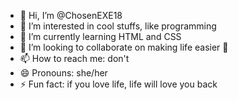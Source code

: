 - 👋 Hi, I’m @ChosenEXE18
- 👀 I’m interested in cool stuffs, like programming 
- 🌱 I’m currently learning HTML and CSS
- 💞️ I’m looking to collaborate on making life easier 🤧
- 📫 How to reach me: don't 
- 😄 Pronouns: she/her
- ⚡ Fun fact: if you love life, life will love you back

<!---
ChosenEXE18/ChosenEXE18 is a ✨ special ✨ repository because its `README.md` (this file) appears on your GitHub profile.
You can click the Preview link to take a look at your changes.
--->
